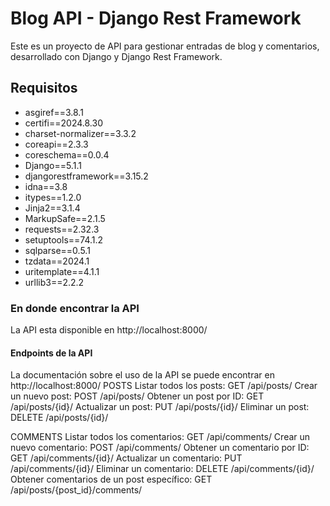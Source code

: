 # Blog API - Django Rest Framework

Este es un proyecto de API para gestionar entradas de blog y comentarios, desarrollado con Django y Django Rest Framework.

## Requisitos

- asgiref==3.8.1
- certifi==2024.8.30
- charset-normalizer==3.3.2
- coreapi==2.3.3
- coreschema==0.0.4
- Django==5.1.1
- djangorestframework==3.15.2
- idna==3.8
- itypes==1.2.0
- Jinja2==3.1.4
- MarkupSafe==2.1.5
- requests==2.32.3
- setuptools==74.1.2
- sqlparse==0.5.1
- tzdata==2024.1
- uritemplate==4.1.1
- urllib3==2.2.2

### En donde encontrar la API

La API esta disponible en http://localhost:8000/

#### Endpoints de la API
La documentación sobre el uso de la API se puede encontrar en http://localhost:8000/
POSTS
Listar todos los posts: GET /api/posts/
Crear un nuevo post: POST /api/posts/
Obtener un post por ID: GET /api/posts/{id}/
Actualizar un post: PUT /api/posts/{id}/
Eliminar un post: DELETE /api/posts/{id}/

COMMENTS
Listar todos los comentarios: GET /api/comments/
Crear un nuevo comentario: POST /api/comments/
Obtener un comentario por ID: GET /api/comments/{id}/
Actualizar un comentario: PUT /api/comments/{id}/
Eliminar un comentario: DELETE /api/comments/{id}/
Obtener comentarios de un post específico: GET /api/posts/{post_id}/comments/
